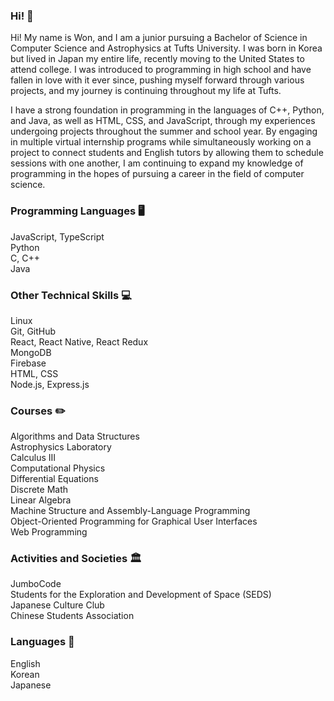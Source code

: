 <!--
**wkim10/wkim10** is a ✨ _special_ ✨ repository because its `README.md` (this file) appears on your GitHub profile.

Here are some ideas to get you started:

- 🔭 I’m currently working on ...
- 🌱 I’m currently learning ...
- 👯 I’m looking to collaborate on ...
- 🤔 I’m looking for help with ...
- 💬 Ask me about ...
- 📫 How to reach me: ...
- 😄 Pronouns: ...
- ⚡ Fun fact: ...
-->

### Hi! 👋

Hi! My name is Won, and I am a junior pursuing a Bachelor of Science in Computer Science and Astrophysics at Tufts University. I was born in Korea but lived in Japan my entire life, recently moving to the United States to attend college. I was introduced to programming in high school and have fallen in love with it ever since, pushing myself forward through various projects, and my journey is continuing throughout my life at Tufts.

I have a strong foundation in programming in the languages of C++, Python, and Java, as well as HTML, CSS, and JavaScript, through my experiences undergoing projects throughout the summer and school year. By engaging in multiple virtual internship programs while simultaneously working on a project to connect students and English tutors by allowing them to schedule sessions with one another, I am continuing to expand my knowledge of programming in the hopes of pursuing a career in the field of computer science.

### Programming Languages 🖥
JavaScript, TypeScript <br />
Python <br />
C, C++ <br />
Java

### Other Technical Skills 💻
Linux <br />
Git, GitHub <br />
React, React Native, React Redux <br />
MongoDB <br />
Firebase <br />
HTML, CSS <br />
Node.js, Express.js <br />

### Courses ✏️
Algorithms and Data Structures <br />
Astrophysics Laboratory <br />
Calculus III <br />
Computational Physics <br />
Differential Equations <br />
Discrete Math <br />
Linear Algebra <br />
Machine Structure and Assembly-Language Programming <br />
Object-Oriented Programming for Graphical User Interfaces <br />
Web Programming

### Activities and Societies 🏛
JumboCode <br />
Students for the Exploration and Development of Space (SEDS) <br />
Japanese Culture Club <br />
Chinese Students Association

### Languages 📣
English <br />
Korean <br />
Japanese
